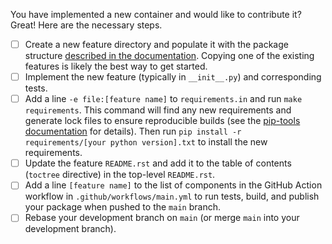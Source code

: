 You have implemented a new container and would like to contribute it? Great! Here are the necessary steps.

- [ ] Create a new feature directory and populate it with the package structure [described in the documentation](https://testcontainers-python.readthedocs.io/en/latest/#package-structure). Copying one of the existing features is likely the best way to get started.
- [ ] Implement the new feature (typically in `__init__.py`) and corresponding tests.
- [ ] Add a line `-e file:[feature name]` to `requirements.in` and run `make requirements`. This command will find any new requirements and generate lock files to ensure reproducible builds (see the [pip-tools documentation](https://pip-tools.readthedocs.io/en/latest/) for details). Then run `pip install -r requirements/[your python version].txt` to install the new requirements.
- [ ] Update the feature `README.rst` and add it to the table of contents (`toctree` directive) in the top-level `README.rst`.
- [ ] Add a line `[feature name]` to the list of components in the  GitHub Action workflow in `.github/workflows/main.yml` to run tests, build, and publish your package when pushed to the `main` branch.
- [ ] Rebase your development branch on `main` (or merge `main` into your development branch).
